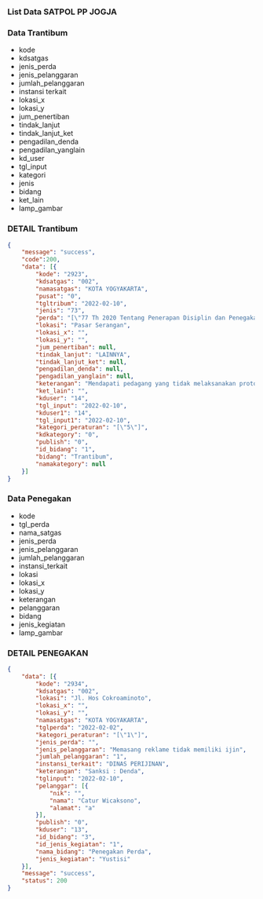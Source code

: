 ### List Data SATPOL PP JOGJA

### Data Trantibum

- kode
- kdsatgas
- jenis_perda
- jenis_pelanggaran
- jumlah_pelanggaran
- instansi terkait
- lokasi_x
- lokasi_y
- jum_penertiban
- tindak_lanjut
- tindak_lanjut_ket
- pengadilan_denda
- pengadilan_yanglain
- kd_user
- tgl_input
- kategori
- jenis
- bidang
- ket_lain
- lamp_gambar

### DETAIL Trantibum

```json
{
    "message": "success",
    "code":200,
    "data": [{
        "kode": "2923",
        "kdsatgas": "002",
        "namasatgas": "KOTA YOGYAKARTA",
        "pusat": "0",
        "tgltribum": "2022-02-10",
        "jenis": "73",
        "perda": "[\"77 Th 2020 Tentang Penerapan Disiplin dan Penegakan Hukum Protokol Kesehatan sebagai Upaya Pencegahan dan Pengendalian Covid-19\"]",
        "lokasi": "Pasar Serangan",
        "lokasi_x": "",
        "lokasi_y": "",
        "jum_penertiban": null,
        "tindak_lanjut": "LAINNYA",
        "tindak_lanjut_ket": null,
        "pengadilan_denda": null,
        "pengadilan_yanglain": null,
        "keterangan": "Mendapati pedagang yang tidak melaksanakan protokol kesehatan",
        "ket_lain": "",
        "kduser": "14",
        "tgl_input": "2022-02-10",
        "kduser1": "14",
        "tgl_input1": "2022-02-10",
        "kategori_peraturan": "[\"5\"]",
        "kdkategory": "0",
        "publish": "0",
        "id_bidang": "1",
        "bidang": "Trantibum",
        "namakategory": null
    }]
}
```


### Data Penegakan

- kode
- tgl_perda
- nama_satgas
- jenis_perda
- jenis_pelanggaran
- jumlah_pelanggaran
- instansi_terkait
- lokasi
- lokasi_x
- lokasi_y
- keterangan
- pelanggaran
- bidang
- jenis_kegiatan
- lamp_gambar


### DETAIL PENEGAKAN

```json
{
    "data": [{
        "kode": "2934",
        "kdsatgas": "002",
        "lokasi": "Jl. Hos Cokroaminoto",
        "lokasi_x": "",
        "lokasi_y": "",
        "namasatgas": "KOTA YOGYAKARTA",
        "tglperda": "2022-02-02",
        "kategori_peraturan": "[\"1\"]",
        "jenis_perda": "",
        "jenis_pelanggaran": "Memasang reklame tidak memiliki ijin",
        "jumlah_pelanggaran": "1",
        "instansi_terkait": "DINAS PERIJINAN",
        "keterangan": "Sanksi : Denda",
        "tglinput": "2022-02-10",
        "pelanggar": [{
            "nik": "",
            "nama": "Catur Wicaksono",
            "alamat": "a"
        }],
        "publish": "0",
        "kduser": "13",
        "id_bidang": "3",
        "id_jenis_kegiatan": "1",
        "nama_bidang": "Penegakan Perda",
        "jenis_kegiatan": "Yustisi"
    }],
    "message": "success",
    "status": 200
}
```